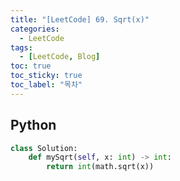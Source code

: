 ```yaml
---
title: "[LeetCode] 69. Sqrt(x)"
categories:
  - LeetCode
tags:
  - [LeetCode, Blog]
toc: true
toc_sticky: true
toc_label: "목차"
---
```


## Python
~~~python
class Solution:
    def mySqrt(self, x: int) -> int:
        return int(math.sqrt(x))
~~~